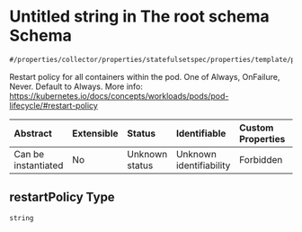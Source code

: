 # Untitled string in The root schema Schema

```txt
#/properties/collector/properties/statefulsetspec/properties/template/properties/spec/properties/restartpolicy#/properties/collector/properties/statefulsetSpec/properties/template/properties/spec/properties/restartPolicy
```

Restart policy for all containers within the pod. One of Always, OnFailure, Never. Default to Always. More info: <https://kubernetes.io/docs/concepts/workloads/pods/pod-lifecycle/#restart-policy>

| Abstract            | Extensible | Status         | Identifiable            | Custom Properties | Additional Properties | Access Restrictions | Defined In                                                        |
| :------------------ | :--------- | :------------- | :---------------------- | :---------------- | :-------------------- | :------------------ | :---------------------------------------------------------------- |
| Can be instantiated | No         | Unknown status | Unknown identifiability | Forbidden         | Allowed               | none                | [values.schema.json\*](values.schema.json "open original schema") |

## restartPolicy Type

`string`
